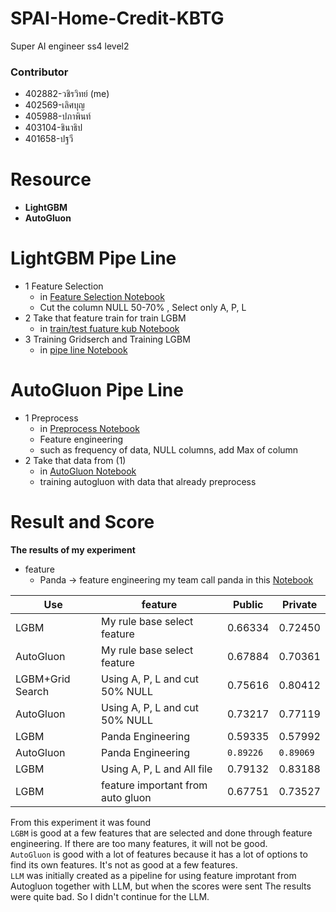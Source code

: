 
# SPAI-Home-Credit-KBTG
Super AI engineer ss4 level2

### Contributor

- 402882-วชิรวิทย์ (me) <br />
- 402569-เลิศบุญ <br />
- 405988-ปภาพินท์ <br />
- 403104-ชินาธิป <br />
- 401658-ปฐวี <br />

# Resource
- **LightGBM** <br>
 - **AutoGluon**

# LightGBM Pipe Line
- 1 Feature Selection
    - in  [Feature Selection Notebook](https://github.com/wachawich/SPAI-Home-Credit-KBTG/blob/main/LGBM/feature-selection.ipynb)
    - Cut the column NULL 50-70% , Select only A, P, L
 - 2 Take that feature train for train LGBM
	 -  in [train/test fuature kub Notebook](https://github.com/wachawich/SPAI-Home-Credit-KBTG/blob/main/LGBM/train-feature-kub.ipynb)
- 3 Training Gridserch and Training LGBM
	- in [pipe line Notebook](https://github.com/wachawich/SPAI-Home-Credit-KBTG/blob/main/LGBM/pine_line_credit.ipynb)

# AutoGluon Pipe Line
- 1 Preprocess
    - in  [Preprocess Notebook](https://github.com/wachawich/SPAI-Home-Credit-KBTG/blob/main/AutoGluon/Preprocess.ipynb)
    - Feature engineering
    - such as frequency of data, NULL columns, add Max of column
 - 2 Take that data from (1)
	 -  in [AutoGluon Notebook](https://github.com/wachawich/SPAI-Home-Credit-KBTG/blob/main/AutoGluon/AutoGluon.ipynb)
	 - training autogluon with data that already preprocess	



# Result and Score

**The results of my experiment**
* feature   
	* Panda -> feature engineering my team call panda in this [Notebook](https://github.com/wachawich/SPAI-Home-Credit-KBTG/blob/main/AutoGluon/Preprocess.ipynb)
	

|        Use     |              feature          	 |  Public | Private |
|----------------|-----------------------------------|---------|---------|
|LGBM            | My rule base select feature   	 | 0.66334 | 0.72450 |
|AutoGluon       | My rule base select feature   	 | 0.67884 | 0.70361 |
|LGBM+Grid Search| Using A, P, L and cut 50% NULL	 | 0.75616 | 0.80412 |
|AutoGluon       | Using A, P, L and cut 50% NULL	 | 0.73217 | 0.77119 |
|LGBM            | Panda Engineering             	 | 0.59335 | 0.57992 |
|AutoGluon       | Panda Engineering             	 | `0.89226` | `0.89069` |
|LGBM            | Using A, P, L and All file        | 0.79132 | 0.83188 |
|LGBM            | feature important from auto gluon | 0.67751 | 0.73527 |

From this experiment it was found<br>
`LGBM` is good at a few features that are selected and done through feature engineering. If there are too many features, it will not be good. <br>
`AutoGluon` is good with a lot of features because it has a lot of options to find its own features. It's not as good at a few features. <br>
`LLM` was initially created as a pipeline for using feature improtant from Autogluon together with LLM, but when the scores were sent The results were quite bad. So I didn't continue for the LLM.

